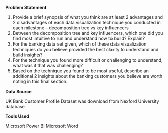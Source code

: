**Problem Statement**

1.	Provide a brief synopsis of what you think are at least 2 advantages and 2 disadvantages of each data visualization technique you conducted in each milestone – decomposition tree vs key influencers
2.	Between the decomposition tree and key influencers, which one did you find most intuitive to run and understand how to build? Explain?
3.	For the banking data set given, which of these data visualization techniques do you believe provided the best clarity to understand and build insights?
4.	For the technique you found more difficult or challenging to understand, what was it that was challenging?
5.	Based on the technique you found to be most useful, describe an additional 2 insights about the banking customers you believe are worth noting in this final section.

**Data Source**

UK Bank Customer Profile Dataset was download from Nexford University database

**Tools Used**

Microsoft Power BI
Microsoft Word
